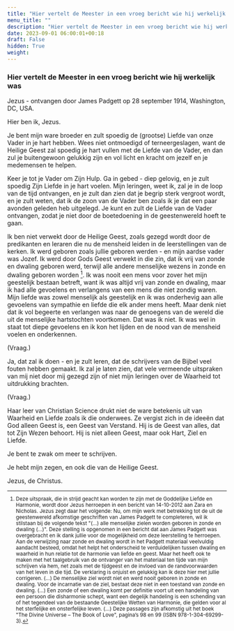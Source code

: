 ```yaml
---
title: "Hier vertelt de Meester in een vroeg bericht wie hij werkelijk was"
menu_title: ""
description: "Hier vertelt de Meester in een vroeg bericht wie hij werkelijk was"
date: 2023-09-01 06:00:01+00:18
draft: False
hidden: True
weight:
---
```

### Hier vertelt de Meester in een vroeg bericht wie hij werkelijk was

Jezus - ontvangen door James Padgett op 28 september 1914, Washington, DC, USA.

Hier ben ik, Jezus.

Je bent mijn ware broeder en zult spoedig de (grootse) Liefde van onze Vader in je hart hebben. Wees niet ontmoedigd of terneergeslagen, want de Heilige Geest zal spoedig je hart vullen met de Liefde van de Vader, en dan zul je buitengewoon gelukkig zijn en vol licht en kracht om jezelf en je medemensen te helpen.

Keer je tot je Vader om Zijn Hulp. Ga in gebed - diep gelovig, en je zult spoedig Zijn Liefde in je hart voelen. Mijn leringen, weet ik, zal je in de loop van de tijd ontvangen, en je zult dan zien dat je begrip sterk vergroot wordt, en je zult weten, dat ik de zoon van de Vader ben zoals ik je dat een paar avonden geleden heb uitgelegd. Je kunt en zult de Liefde van de Vader ontvangen, zodat je niet door de boetedoening in de geestenwereld hoeft te gaan.

Ik ben niet verwekt door de Heilige Geest, zoals gezegd wordt door de predikanten en leraren die nu de mensheid leiden in de leerstellingen van de kerken. Ik werd geboren zoals jullie geboren werden - en mijn aardse vader was Jozef. Ik werd door Gods Geest verwekt in die zin, dat ik vrij van zonde en dwaling geboren werd, terwijl alle andere menselijke wezens in zonde en dwaling geboren worden [^1]. Ik was nooit een mens voor zover het mijn geestelijk bestaan betreft, want ik was altijd vrij van zonde en dwaling, maar ik had alle gevoelens en verlangens van een mens die niet zondig waren. Mijn liefde was zowel menselijk als geestelijk en ik was onderhevig aan alle gevoelens van sympathie en liefde die elk ander mens heeft. Maar denk niet dat ik vol begeerte en verlangen was naar de genoegens van de wereld die uit de menselijke hartstochten voortkomen. Dat was ik niet. Ik was wel in staat tot diepe gevoelens en ik kon het lijden en de nood van de mensheid voelen en onderkennen.

(Vraag.)

Ja, dat zal ik doen - en je zult leren, dat de schrijvers van de Bijbel veel fouten hebben gemaakt. Ik zal je laten zien, dat vele vermeende uitspraken van mij niet door mij gezegd zijn of niet mijn leringen over de Waarheid tot uitdrukking brachten.

(Vraag.)

Haar leer van Christian Science drukt niet de ware betekenis uit van Waarheid en Liefde zoals ik die onderwees. Ze vergist zich in de ideeën dat God alleen Geest is, een Geest van Verstand. Hij is de Geest van alles, dat tot Zijn Wezen behoort. Hij is niet alleen Geest, maar ook Hart, Ziel en Liefde.

Je bent te zwak om meer te schrijven.

Je hebt mijn zegen, en ook die van de Heilige Geest.

Jezus, de Christus.
<small>

[^1]: Deze uitspraak, die in strijd geacht kan worden te zijn met de Goddelijke Liefde en Harmonie, wordt door Jezus herroepen in een bericht van 14-10-2012 aan Zara en Nicholas. Jezus zegt daar het volgende: Nu, om mijn werk met betrekking tot de uit de geestenwereld afkomstige geschriften van James Padgett te completeren, wil ik stilstaan bij de volgende tekst "(…) alle menselijke zielen worden geboren in zonde en dwaling (…)". Deze stelling is opgenomen in een bericht dat aan James Padgett was overgebracht en ik dank jullie voor de mogelijkheid om deze leerstelling te herroepen. Aan de verwijzing naar zonde en dwaling wordt in het Padgett materiaal veelvuldig aandacht besteed, omdat het helpt het onderscheid te verduidelijken tussen dwaling en waarheid in hun relatie tot de harmonie van liefde en geest. Maar het heeft ook te maken met het taalgebruik van de ontvanger van het materiaal ten tijde van mijn schrijven via hem, net zoals met de tijdgeest en de invloed van de randvoorwaarden van het leven in die tijd. De verklaring is onjuist en gelukkig kan ik deze hier met jullie corrigeren. (…) De menselijke ziel wordt niet en werd nooit geboren in zonde en dwaling. Voor de incarnatie van de ziel, bestaat deze niet in een toestand van zonde en dwaling. (…) Een zonde of een dwaling komt per definitie voort uit een handeling van een persoon die disharmonie schept, want een degelijk handeling is een schending van of het tegendeel van de bestaande Geestelijke Wetten van Harmonie, die gelden voor al het sterfelijke en onsterfelijke leven. (…) Deze passages zijn afkomstig uit het boek "The Divine Universe – The Book of Love", pagina’s 98 en 99 (ISBN 978-1-304-69299-3).
